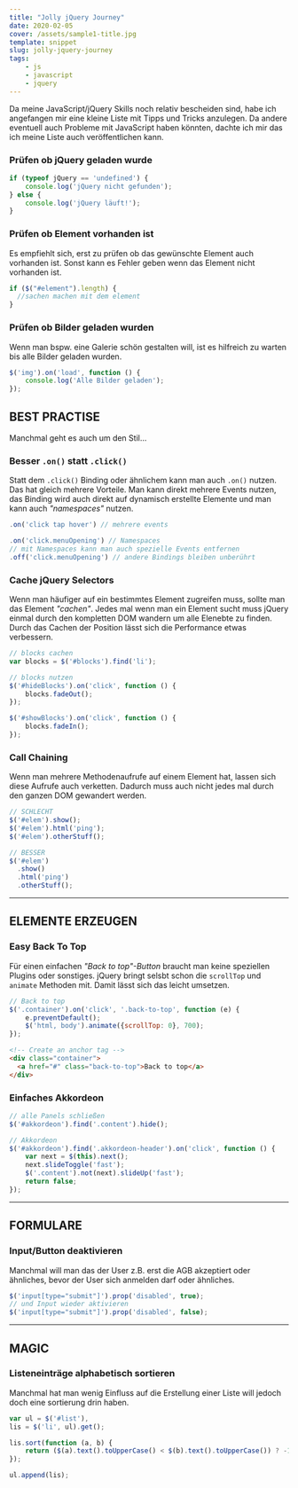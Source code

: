 ```yaml
---
title: "Jolly jQuery Journey"
date: 2020-02-05
cover: /assets/sample1-title.jpg
template: snippet
slug: jolly-jquery-journey
tags:
    - js
    - javascript
    - jquery
---
```


Da meine JavaScript/jQuery Skills noch relativ bescheiden sind, habe ich angefangen mir eine kleine Liste mit Tipps und Tricks anzulegen.
Da andere eventuell auch Probleme mit JavaScript haben könnten, dachte ich mir das ich meine Liste auch veröffentlichen kann.

### Prüfen ob jQuery geladen wurde

```js
if (typeof jQuery == 'undefined') {
    console.log('jQuery nicht gefunden');
} else {
    console.log('jQuery läuft!');
}
```

### Prüfen ob Element vorhanden ist

Es empfiehlt sich, erst zu prüfen ob das gewünschte Element auch vorhanden ist. Sonst kann es Fehler geben wenn das Element nicht vorhanden ist.

```js
if ($("#element").length) {
  //sachen machen mit dem element
}
```

### Prüfen ob Bilder geladen wurden

Wenn man bspw. eine Galerie schön gestalten will, ist es hilfreich zu warten bis alle Bilder geladen wurden.

```js
$('img').on('load', function () {
    console.log('Alle Bilder geladen');
});
```
## BEST PRACTISE

Manchmal geht es auch um den Stil...

### Besser `.on()` statt `.click()`

Statt dem `.click()` Binding oder ähnlichem kann man auch `.on()` nutzen. Das hat gleich mehrere Vorteile. Man kann direkt mehrere Events nutzen, das Binding wird auch direkt auf dynamisch erstellte Elemente und man kann auch _"namespaces"_ nutzen.

```js
.on('click tap hover') // mehrere events

.on('click.menuOpening') // Namespaces
// mit Namespaces kann man auch spezielle Events entfernen
.off('click.menuOpening') // andere Bindings bleiben unberührt

```

### Cache jQuery Selectors

Wenn man häufiger auf ein bestimmtes Element zugreifen muss, sollte man das Element _"cachen"_. Jedes mal wenn man ein Element sucht muss jQuery einmal durch den kompletten DOM wandern um alle Elenebte zu finden. Durch das Cachen der Position lässt sich die Performance etwas verbessern.

```js
// blocks cachen
var blocks = $('#blocks').find('li');

// blocks nutzen
$('#hideBlocks').on('click', function () {
    blocks.fadeOut();
});

$('#showBlocks').on('click', function () {
    blocks.fadeIn();
});

```

### Call Chaining

Wenn man mehrere Methodenaufrufe auf einem Element hat, lassen sich diese Aufrufe auch verketten. Dadurch muss auch nicht jedes mal durch den ganzen DOM gewandert werden.

```js
// SCHLECHT
$('#elem').show();
$('#elem').html('ping');
$('#elem').otherStuff();

// BESSER
$('#elem')
  .show()
  .html('ping')
  .otherStuff();
```


---

## ELEMENTE ERZEUGEN

### Easy Back To Top

Für einen einfachen _"Back to top"-Button_ braucht man keine speziellen Plugins oder sonstiges. jQuery bringt selsbt schon die `scrollTop` und `animate` Methoden mit. Damit lässt sich das leicht umsetzen.

```js
// Back to top
$('.container').on('click', '.back-to-top', function (e) {
    e.preventDefault();
    $('html, body').animate({scrollTop: 0}, 700);
});
```

```html
<!-- Create an anchor tag -->
<div class="container">
  <a href="#" class="back-to-top">Back to top</a>
</div>
```

### Einfaches Akkordeon

```js
// alle Panels schließen
$('#akkordeon').find('.content').hide();

// Akkordeon
$('#akkordeon').find('.akkordeon-header').on('click', function () {
    var next = $(this).next();
    next.slideToggle('fast');
    $('.content').not(next).slideUp('fast');
    return false;
});
```

---

## FORMULARE

### Input/Button deaktivieren

Manchmal will man das der User z.B. erst die AGB akzeptiert oder ähnliches, bevor der User sich anmelden darf oder ähnliches.

```js
$('input[type="submit"]').prop('disabled', true);
// und Input wieder aktivieren
$('input[type="submit"]').prop('disabled', false);
```


---

## MAGIC

### Listeneinträge alphabetisch sortieren

Manchmal hat man wenig Einfluss auf die Erstellung einer Liste will jedoch doch eine sortierung drin haben.

```js
var ul = $('#list'),
lis = $('li', ul).get();

lis.sort(function (a, b) {
    return ($(a).text().toUpperCase() < $(b).text().toUpperCase()) ? -1 : 1;
});

ul.append(lis);
```
